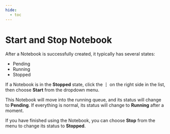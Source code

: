 ```yaml
---
hide:
  - toc
---
```


# Start and Stop Notebook

After a Notebook is successfully created, it typically has several states:

- Pending
- Running
- Stopped

If a Notebook is in the **Stopped** state, click the **⋮** on the right side in the list, then choose **Start** from the dropdown menu.

<!-- add image later -->

This Notebook will move into the running queue, and its status will change to **Pending**. If everything is normal, its status will change to **Running** after a moment.

If you have finished using the Notebook, you can choose **Stop** from the menu to change its status to **Stopped**.
